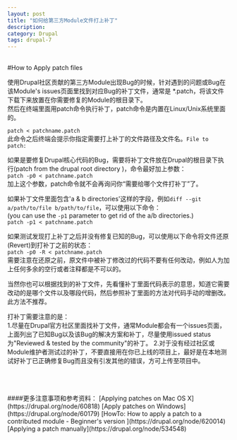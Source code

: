 ```yaml
---
layout: post
title: "如何给第三方Module文件打上补丁"
description: 
category: Drupal
tags: drupal-7
---
```

<br/>
#How to Apply patch files


使用Drupal社区贡献的第三方Module出现Bug的时候，针对遇到的问题或Bug在该Module's issues页面里找到对应Bug的补丁文件，通常是 *.patch，将该文件下载下来放置在你需要修复的Module的根目录下。  
然后在终端里面用patch命令执行补丁，patch命令是内置在Linux/Unix系统里面的。  

`patch < patchname.patch`  
此命令之后终端会提示你指定需要打上补丁的文件路径及文件名。`File to patch:`

如果是要修复Drupal核心代码的Bug，需要将补丁文件放在Drupal的根目录下执行(patch from the drupal root directory )，命令最好加上参数：  
`patch -p0 < patchname.patch`  
加上这个参数，patch命令就不会再询问你“需要给哪个文件打补丁”了。  

如果补丁文件里面包含'a & b directories'这样的字段，例如`diff --git a/path/to/file b/path/to/file`，可以使用以下命令：  
(you can use the `-p1` parameter to get rid of the a/b directories.)    
`patch -p1 < patchname.patch`

如果测试发现打上补丁之后并没有修复已知的Bug，可以使用以下命令将文件还原(Revert)到打补丁之前的状态：  
`patch -p0 -R < patchname.patch`  
需要注意在还原之前，原文件中被补丁修改过的代码不要有任何改动，例如人为加上任何多余的空行或者注释都是不可以的。

当然你也可以根据找到的补丁文件，先看懂补丁里面代码表示的意思，知道它需要改动的是哪个文件以及哪段代码，然后参照补丁里面的方法对代码手动的增删改。此方法不推荐。

打补丁需要注意的是：  
1.尽量在Drupal官方社区里面找补丁文件，通常Module都会有一个issues页面，上面列出了已知Bug以及该Bug的解决方案和补丁，尽量使用issued status为"Reviewed & tested by the community"的补丁。
2.对于没有经过社区或Module维护者测试过的补丁，不要直接用在你已上线的项目上，最好是在本地测试好补丁已正确修复Bug而且没有引发其他的错误，方可上传至项目中。



<br/>
<br/>
<br/>
####更多注意事项和参考资料：  
[Applying patches on Mac OS X](https://drupal.org/node/60818)  
[Apply patches on Windows](https://drupal.org/node/60179)  
[HowTo: How to apply a patch to a contributed module - Beginner's version ](https://drupal.org/node/620014)  
[Applying a patch manually](https://drupal.org/node/534548)
